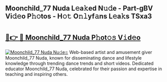## Moonchild_77 Nuda L𝚎a𝚔ed N𝚞𝚍e - Part-gBV Vi𝚍𝚎o P𝚑𝚘tos - H𝚘𝚝 O𝚗𝚕yf𝚊ns L𝚎a𝚔s TSxa3

# <h2><a href="http://kfat4t.oniu.top/?m=Moonchild_77+Nuda">🔗👉 🔴 Moonchild_77 Nuda P𝚑ot𝚘𝚜 V𝚒d𝚎o</a></h2>

[![Moonchild_77 Nuda Nu𝚍e𝚜](https://i.imgur.com/0qMVB7G.gif)](http://kfat4t.oniu.top/?m=Moonchild_77+Nuda)
Web-based artist and amusement giver Moonchild_77 Nuda, known for disseminating dance and lifestyle knowledge through trending dance trends and short videos. Dedicated educator Moonchild_77 Nuda, celebrated for their passion and expertise in teaching and inspiring others.  
